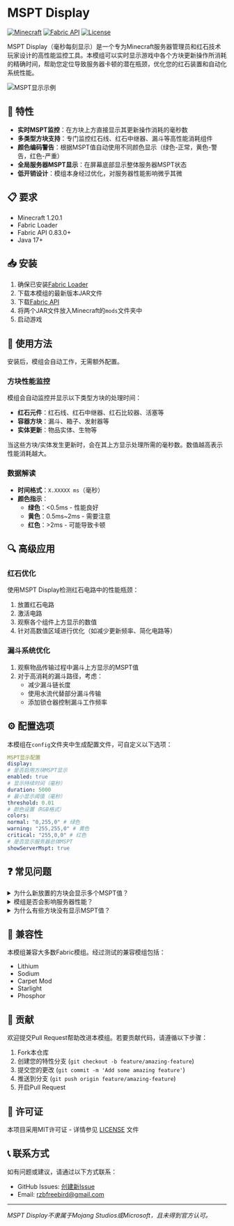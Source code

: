 # MSPT Display

[![Minecraft](https://img.shields.io/badge/Minecraft-1.20.1-brightgreen.svg)](https://www.minecraft.net/)
[![Fabric API](https://img.shields.io/badge/Fabric%20API-0.83.0%2B-blue.svg)](https://fabricmc.net/)
[![License](https://img.shields.io/badge/License-MIT-lightgrey.svg)](LICENSE)

MSPT Display（毫秒每刻显示）是一个专为Minecraft服务器管理员和红石技术玩家设计的高性能监控工具。本模组可以实时显示游戏中各个方块更新操作所消耗的精确时间，帮助您定位导致服务器卡顿的潜在瓶颈，优化您的红石装置和自动化系统性能。

![MSPT显示示例](screenshot.png)

## 🚀 特性

- **实时MSPT监控**：在方块上方直接显示其更新操作消耗的毫秒数
- **多类型方块支持**：专门监控红石线、红石中继器、漏斗等高性能消耗组件
- **颜色编码警告**：根据MSPT值自动使用不同颜色显示（绿色-正常，黄色-警告，红色-严重）
- **全局服务器MSPT显示**：在屏幕底部显示整体服务器MSPT状态
- **低开销设计**：模组本身经过优化，对服务器性能影响微乎其微

## 📋 要求

- Minecraft 1.20.1
- Fabric Loader
- Fabric API 0.83.0+
- Java 17+

## 📥 安装

1. 确保已安装[Fabric Loader](https://fabricmc.net/use/installer/)
2. 下载本模组的最新版本JAR文件
3. 下载[Fabric API](https://www.curseforge.com/minecraft/mc-mods/fabric-api)
4. 将两个JAR文件放入Minecraft的`mods`文件夹中
5. 启动游戏

## 🔧 使用方法

安装后，模组会自动工作，无需额外配置。

### 方块性能监控

模组会自动监控并显示以下类型方块的处理时间：

- **红石元件**：红石线、红石中继器、红石比较器、活塞等
- **容器方块**：漏斗、箱子、发射器等
- **实体更新**：物品实体、生物等

当这些方块/实体发生更新时，会在其上方显示处理所需的毫秒数。数值越高表示性能消耗越大。

### 数据解读

- **时间格式**：`X.XXXXX ms`（毫秒）
- **颜色指示**：
  - **绿色**：<0.5ms - 性能良好
  - **黄色**：0.5ms~2ms - 需要注意
  - **红色**：>2ms - 可能导致卡顿

## 🔍 高级应用

### 红石优化

使用MSPT Display检测红石电路中的性能瓶颈：
1. 放置红石电路
2. 激活电路
3. 观察各个组件上方显示的数值
4. 针对高数值区域进行优化（如减少更新频率、简化电路等）

### 漏斗系统优化

1. 观察物品传输过程中漏斗上方显示的MSPT值
2. 对于高消耗的漏斗路径，考虑：
   - 减少漏斗链长度
   - 使用水流代替部分漏斗传输
   - 添加锁仓器控制漏斗工作频率

## ⚙️ 配置选项

本模组在`config`文件夹中生成配置文件，可自定义以下选项：
```yaml
MSPT显示配置
display:
# 是否启用方块MSPT显示
enabled: true
# 显示持续时间（毫秒）
duration: 5000
# 最小显示阈值（毫秒）
threshold: 0.01
# 颜色设置（RGB格式）
colors:
normal: "0,255,0" # 绿色
warning: "255,255,0" # 黄色
critical: "255,0,0" # 红色
# 是否显示服务器总体MSPT
showServerMspt: true
```
## ❓ 常见问题

<details>
<summary>为什么新放置的方块会显示多个MSPT值？</summary>
<br>
放置方块时会触发多个更新事件（方块放置、相邻方块更新、红石更新等），每个事件都会产生独立的MSPT计算和显示。
</details>

<details>
<summary>模组是否会影响服务器性能？</summary>
<br>
本模组经过优化，性能开销极小。在正常使用情况下，对服务器TPS影响不超过0.1%。
</details>

<details>
<summary>为什么有些方块没有显示MSPT值？</summary>
<br>
模组主要监控那些可能导致性能问题的方块类型（如红石组件、容器等）。普通的固体方块（如石头、泥土）通常不会显示MSPT值，除非它们被放置或破坏。
</details>

## 🔄 兼容性

本模组兼容大多数Fabric模组。经过测试的兼容模组包括：

- Lithium
- Sodium
- Carpet Mod
- Starlight
- Phosphor

## 🤝 贡献

欢迎提交Pull Request帮助改进本模组。若要贡献代码，请遵循以下步骤：

1. Fork本仓库
2. 创建您的特性分支 (`git checkout -b feature/amazing-feature`)
3. 提交您的更改 (`git commit -m 'Add some amazing feature'`)
4. 推送到分支 (`git push origin feature/amazing-feature`)
5. 开启Pull Request

## 📄 许可证

本项目采用MIT许可证 - 详情参见 [LICENSE](LICENSE) 文件

## 📞 联系方式

如有问题或建议，请通过以下方式联系：

- GitHub Issues: [创建新Issue](https://github.com/yourusername/msptdisplay/issues)
- Email: rzbfreebird@gmail.com

---

*MSPT Display不隶属于Mojang Studios或Microsoft，且未得到官方认可。*
